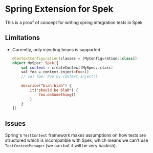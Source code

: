 # Spring Extension for Spek
This is a proof of concept for writing spring integration tests in Spek

## Limitations
- Currently, only injecting beans is supported.
    ```kotlin
    @ContextConfiguration(classes = [MyConfiguration::class])
    object MySpec: Spek({
        val context = createContext(MySpec::class)
        val foo = context.inject<Foo>()
        // val foo: Foo by context.inject()
        
        describe("blah blah") {
            it("should be blah") {
                foo.doSomething()
            }
        }
    })
    ```

## Issues
Spring's `TestContext` framework makes assumptions on how tests are structured which is 
incompatible with Spek, which means we can't use `TestContextManager` (we can but it will be very hackish).
